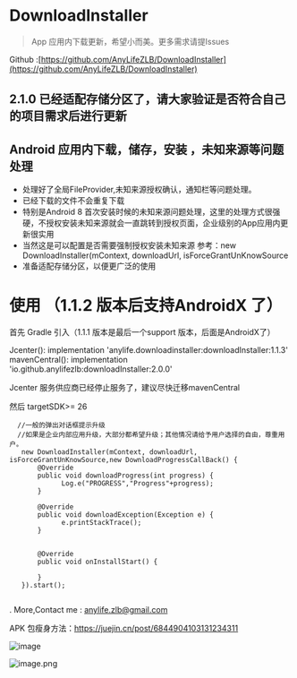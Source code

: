 # DownloadInstaller

>App 应用内下载更新，希望小而美。更多需求请提Issues

Github :[https://github.com/AnyLifeZLB/DownloadInstaller](https://github.com/AnyLifeZLB/DownloadInstaller)

## 2.1.0 已经适配存储分区了，请大家验证是否符合自己的项目需求后进行更新


## Android 应用内下载，储存，安装 ，未知来源等问题处理

- 处理好了全局FileProvider,未知来源授权确认，通知栏等问题处理。
- 已经下载的文件不会重复下载
- 特别是Android 8 首次安装时候的未知来源问题处理，这里的处理方式很强硬，不授权安装未知来源就会一直跳转到授权页面，企业级别的App应用内更新很实用
- 当然这是可以配置是否需要强制授权安装未知来源 参考：new DownloadInstaller(mContext, downloadUrl, isForceGrantUnKnowSource
- 准备适配存储分区，以便更广泛的使用


# 使用 （1.1.2 版本后支持AndroidX 了）

  首先 Gradle 引入（1.1.1 版本是最后一个support 版本，后面是AndroidX了）

  Jcenter(): implementation 'anylife.downloadinstaller:downloadInstaller:1.1.3'   
  mavenCentral(): implementation 'io.github.anylifezlb:downloadInstaller:2.0.0'

  Jcenter 服务供应商已经停止服务了，建议尽快迁移mavenCentral

  然后 targetSDK>= 26
  
  ```
    //一般的弹出对话框提示升级
    //如果是企业内部应用升级，大部分都希望升级；其他情况请给予用户选择的自由，尊重用户。
     new DownloadInstaller(mContext, downloadUrl, isForceGrantUnKnowSource,new DownloadProgressCallBack() {
         @Override
         public void downloadProgress(int progress) {
               Log.e("PROGRESS","Progress"+progress);
         }
    
         @Override
         public void downloadException(Exception e) {
               e.printStackTrace();
         }
    

         @Override
         public void onInstallStart() {
    
         }
     }).start();
     
  ```
 
 
 .
 More,Contact me : anylife.zlb@gmail.com


 APK 包瘦身方法：https://juejin.cn/post/6844904103131234311
 
 
 ![image](https://user-images.githubusercontent.com/15169396/139646686-2ba0d2c1-c25c-4259-9f18-687d8bcb153d.png)

 

![image.png](https://upload-images.jianshu.io/upload_images/2376786-88bc9e308207e1e9.png?imageMogr2/auto-orient/strip%7CimageView2/2/w/1240)
